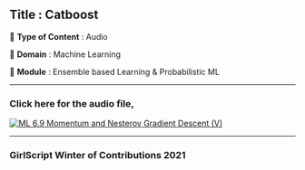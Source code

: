 ## Title : Catboost

🔴 **Type of Content** : Audio

🔴 **Domain** : Machine Learning

🔴 **Module** : Ensemble based Learning & Probabilistic ML

---

### Click here for the audio file,

[![ML 6.9 Momentum and Nesterov Gradient Descent (V)](https://user-images.githubusercontent.com/80235375/139570371-4ac51e5d-7643-4e9a-b6ae-f5908dab512b.png)](https://drive.google.com/file/d/15LKFqgch6ju1BeRd3X7C6b4pfE_JFYf6/view?usp=sharing "Catboost")

---

### GirlScript Winter of Contributions 2021
